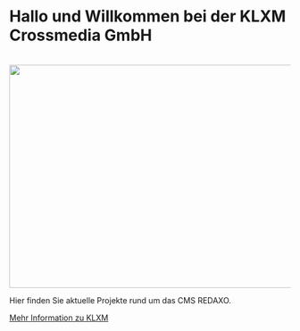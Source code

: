 # Hallo und Willkommen bei der KLXM Crossmedia GmbH

<div align="center">
	<br>
	<a href="https://github.com/KLXM/stuff/blame/master/welcome.svg">
		<img src="header.svg" width="800" height="400">
	</a>
	<br>
</div>

Hier finden Sie aktuelle Projekte rund um das CMS REDAXO.

[Mehr Information zu KLXM](https://klxm.de)
